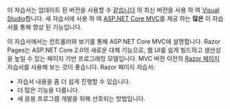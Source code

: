 이 자습서는 업데이트 된 버전을 사용할 수 [같습니다](https://docs.microsoft.com/aspnet/core/tutorials/first-mvc-app/start-mvc) 의 최신 버전을 사용 하 여 [Visual Studio](https://visualstudio.microsoft.com/)합니다. 새 자습서에 사용 하 여 [ASP.NET Core MVC](https://docs.microsoft.com/aspnet/core/mvc/)를 제공 하는 **많은** 이 자습서를 통해 향상 된 기능입니다.

이 자습서에서는 컨트롤러와 보기를 통해 ASP.NET Core MVC에 설명합니다. Razor Pages는 ASP.NET Core 2.0의 새로운 대체 기능으로, 웹 UI를 쉽게 빌드하고 생산성을 높일 수 있는 페이지 기반 프로그래밍 모델입니다. MVC 버전 이전의 [Razor 페이지](https://docs.microsoft.com/aspnet/core/mvc/razor-pages) 자습서를 사용해 보는 것이 좋습니다. Razor 페이지 자습서:

* 자습서 내용을 좀 더 쉽게 진행할 수 있습니다.
* 더 많은 기능을 다룹니다.
* 새 응용 프로그램 개발을 위해 선호되는 방법입니다.
